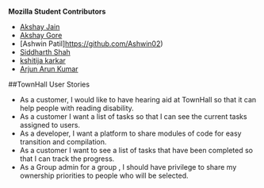
**Mozilla Student Contributors**
* [Akshay Jain](https://github.com/akshjain83)
* [Akshay Gore](http://github.com/akshaygore06)
* [Ashwin Patil]https://github.com/Ashwin02)
* [Siddharth Shah](https://github.com/siddharthshah012)
* [kshitija karkar](https://github.com/kshitijakarkar)
* [Arjun Arun Kumar](https://github.com/arjunarunkumar)



##TownHall User Stories


* As a customer, I would like to have hearing aid at TownHall so that it can help people with reading disability.
* As a customer I want a list of tasks so that I can see the current tasks assigned to users.
* As a developer, I want a platform to share modules of code for easy transition and compilation.
* As a customer I want to see a list of tasks that have been completed so that I can track the progress.
* As a Group admin for a group , I should have privilege to share my  ownership priorities to people who will be selected.
